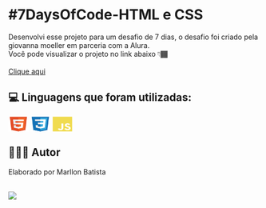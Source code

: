 <h1>#7DaysOfCode-HTML e CSS</h1>
Desenvolvi esse projeto para um desafio de 7 dias, o desafio foi criado pela giovanna moeller
em parceria com a Alura.<br/>
Você pode visualizar o projeto no link abaixo 👇🏾<br/><br/>
<a href="https://marllonbatista.github.io/7DaysOfCode-HTML-e-CSS/">Clique aqui</a>
<div style="display: inline_block">
<h2>💻 Linguagens que foram utilizadas:</h2>
 <img align="center" alt="marllon-HTML" height="30" width="40" src="https://raw.githubusercontent.com/devicons/devicon/master/icons/html5/html5-original.svg">
 <img align="center" alt="marllon-CSS" height="30" width="40" src="https://raw.githubusercontent.com/devicons/devicon/master/icons/css3/css3-original.svg">
 <img align="center" alt="marllon-Js" height="30" width="40" src="https://raw.githubusercontent.com/devicons/devicon/master/icons/javascript/javascript-plain.svg">
 
</div>
<h2>​👨🏾‍💻 Autor</h2>
Elaborado por Marllon Batista
<br/><br/>

<a href="https://instagram.com/marllonbatista_" target="_blank"><img src="https://img.shields.io/badge/-Instagram-%23E4405F?style=for-the-badge&logo=instagram&logoColor=white" target="_blank"></a>
  
  
